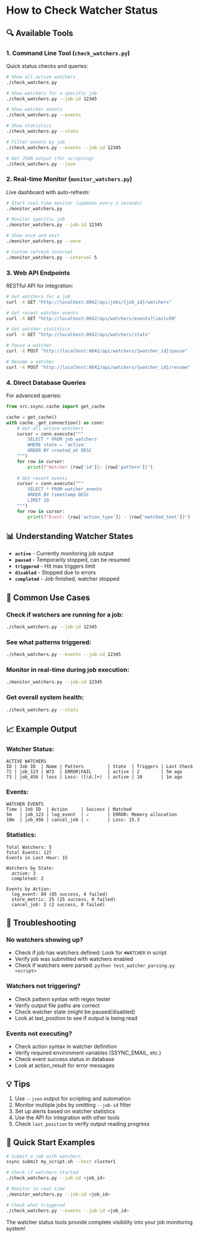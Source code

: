 # How to Check Watcher Status

## 🔍 Available Tools

### 1. **Command Line Tool** (`check_watchers.py`)

Quick status checks and queries:

```bash
# Show all active watchers
./check_watchers.py

# Show watchers for a specific job
./check_watchers.py --job-id 12345

# Show watcher events
./check_watchers.py --events

# Show statistics
./check_watchers.py --stats

# Filter events by job
./check_watchers.py --events --job-id 12345

# Get JSON output (for scripting)
./check_watchers.py --json
```

### 2. **Real-time Monitor** (`monitor_watchers.py`)

Live dashboard with auto-refresh:

```bash
# Start real-time monitor (updates every 2 seconds)
./monitor_watchers.py

# Monitor specific job
./monitor_watchers.py --job-id 12345

# Show once and exit
./monitor_watchers.py --once

# Custom refresh interval
./monitor_watchers.py --interval 5
```

### 3. **Web API Endpoints**

RESTful API for integration:

```bash
# Get watchers for a job
curl -X GET "http://localhost:8042/api/jobs/{job_id}/watchers"

# Get recent watcher events
curl -X GET "http://localhost:8042/api/watchers/events?limit=50"

# Get watcher statistics
curl -X GET "http://localhost:8042/api/watchers/stats"

# Pause a watcher
curl -X POST "http://localhost:8042/api/watchers/{watcher_id}/pause"

# Resume a watcher
curl -X POST "http://localhost:8042/api/watchers/{watcher_id}/resume"
```

### 4. **Direct Database Queries**

For advanced queries:

```python
from src.ssync.cache import get_cache

cache = get_cache()
with cache._get_connection() as conn:
    # Get all active watchers
    cursor = conn.execute("""
        SELECT * FROM job_watchers 
        WHERE state = 'active'
        ORDER BY created_at DESC
    """)
    for row in cursor:
        print(f"Watcher {row['id']}: {row['pattern']}")
    
    # Get recent events
    cursor = conn.execute("""
        SELECT * FROM watcher_events 
        ORDER BY timestamp DESC 
        LIMIT 10
    """)
    for row in cursor:
        print(f"Event: {row['action_type']} - {row['matched_text']}")
```

## 📊 Understanding Watcher States

- **`active`** - Currently monitoring job output
- **`paused`** - Temporarily stopped, can be resumed
- **`triggered`** - Hit max triggers limit
- **`disabled`** - Stopped due to errors
- **`completed`** - Job finished, watcher stopped

## 🎯 Common Use Cases

### Check if watchers are running for a job:
```bash
./check_watchers.py --job-id 12345
```

### See what patterns triggered:
```bash
./check_watchers.py --events --job-id 12345
```

### Monitor in real-time during job execution:
```bash
./monitor_watchers.py --job-id 12345
```

### Get overall system health:
```bash
./check_watchers.py --stats
```

## 📈 Example Output

### Watcher Status:
```
ACTIVE WATCHERS
ID | Job ID  | Name | Pattern         | State  | Triggers | Last Check
72 | job_123 | W72  | ERROR|FAIL      | active | 2        | 5m ago
73 | job_456 | loss | Loss: ([\d.]+)  | active | 10       | 1m ago
```

### Events:
```
WATCHER EVENTS
Time | Job ID  | Action     | Success | Matched
5m   | job_123 | log_event  | ✓       | ERROR: Memory allocation
10m  | job_456 | cancel_job | ✓       | Loss: 15.3
```

### Statistics:
```
Total Watchers: 5
Total Events: 127
Events in Last Hour: 15

Watchers by State:
  active: 3
  completed: 2

Events by Action:
  log_event: 89 (85 success, 4 failed)
  store_metric: 25 (25 success, 0 failed)
  cancel_job: 2 (2 success, 0 failed)
```

## 🔧 Troubleshooting

### No watchers showing up?
- Check if job has watchers defined: Look for `#WATCHER` in script
- Verify job was submitted with watchers enabled
- Check if watchers were parsed: `python test_watcher_parsing.py <script>`

### Watchers not triggering?
- Check pattern syntax with regex tester
- Verify output file paths are correct
- Check watcher state (might be paused/disabled)
- Look at last_position to see if output is being read

### Events not executing?
- Check action syntax in watcher definition
- Verify required environment variables (SSYNC_EMAIL, etc.)
- Check event success status in database
- Look at action_result for error messages

## 💡 Tips

1. Use `--json` output for scripting and automation
2. Monitor multiple jobs by omitting `--job-id` filter
3. Set up alerts based on watcher statistics
4. Use the API for integration with other tools
5. Check `last_position` to verify output reading progress

## 🚀 Quick Start Examples

```bash
# Submit a job with watchers
ssync submit my_script.sh --host cluster1

# Check if watchers started
./check_watchers.py --job-id <job_id>

# Monitor in real-time
./monitor_watchers.py --job-id <job_id>

# Check what triggered
./check_watchers.py --events --job-id <job_id>
```

The watcher status tools provide complete visibility into your job monitoring system!